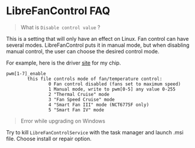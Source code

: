 # LibreFanControl FAQ


> What is `Disable control value` ?

This is a setting that will only have an effect on Linux. Fan control can have several modes. LibreFanControl puts it in manual mode, but when disabling manual control, the user can choose the desired control mode.

For example, here is the driver [site](https://www.kernel.org/doc/html/next/hwmon/nct6775.html) for my chip.
```
pwm[1-7]_enable
        this file controls mode of fan/temperature control:
                0 Fan control disabled (fans set to maximum speed)
                1 Manual mode, write to pwm[0-5] any value 0-255
                2 "Thermal Cruise" mode
                3 "Fan Speed Cruise" mode
                4 "Smart Fan III" mode (NCT6775F only)
                5 "Smart Fan IV" mode
```

> Error while upgrading on Windows

Try to kill `LibreFanControlService` with the task manager and launch .msi file. Choose install or repair option.
